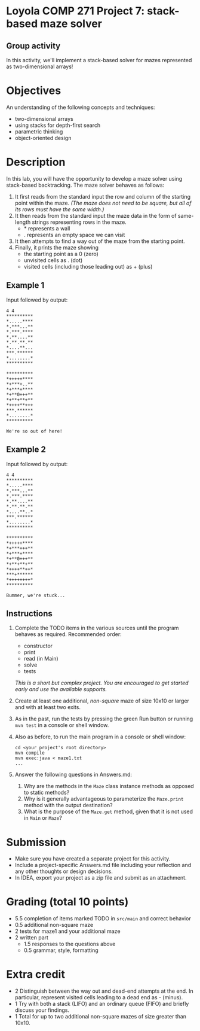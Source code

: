 # Loyola COMP 271 Project 7: stack-based maze solver

## Group activity

In this activity, we'll implement a stack-based solver for mazes represented as two-dimensional arrays!

# Objectives

An understanding of the following concepts and techniques:

- two-dimensional arrays
- using stacks for depth-first search
- parametric thinking
- object-oriented design

# Description

In this lab, you will have the opportunity to develop a maze solver using stack-based backtracking.
The maze solver behaves as follows:

1. It first reads from the standard input the row and column of the starting point within the maze.
   *(The maze does not need to be square, but all of its rows must have the same width.)*  
1. It then reads from the standard input the maze data in the form of same-length strings representing rows in the maze.
   - \* represents a wall
   - \. represents an empty space we can visit
1. It then attempts to find a way out of the maze from the starting point.
1. Finally, it prints the maze showing 
   - the starting point as a 0 (zero)
   - unvisited cells as \. (dot)
   - visited cells (including those leading out) as + (plus)
   
## Example 1

Input followed by output: 
```
4 4
**********
*.....****
*.***...**
*.***.****
*.**....**
*.**.**.**
*....**...
***.******
*........*
**********

**********
*+++++****
*+***+..**
*+***+****
*+**0+++**
*+**+**+**
*++++**+++
***.******
*........*
**********

We're so out of here!
```

## Example 2

Input followed by output:
```
4 4
**********
*.....****
*.***...**
*.***.****
*.**....**
*.**.**.**
*....**..*
***.******
*........*
**********

**********
*+++++****
*+***+++**
*+***+****
*+**0+++**
*+**+**+**
*++++**++*
***+******
*++++++++*
**********

Bummer, we're stuck...
```

## Instructions

1. Complete the TODO items in the various sources until the program behaves as required. Recommended order:
    - constructor
    - print
    - read (in Main)
    - solve
    - tests

   *This is a short but complex project. You are encouraged to get started early and use the available supports.*   
1. Create at least one additional, *non-square* maze of size 10x10 or larger and with at least two exits.
1. As in the past, run the tests by pressing the green Run button or running `mvn test` in a console or shell window.
1. Also as before, to run the main program in a console or shell window:

       cd <your project's root directory>
       mvn compile
       mvn exec:java < maze1.txt
       ...

1. Answer the following questions in Answers.md:

    1. Why are the methods in the `Maze` class instance methods as opposed to static methods?
    1. Why is it generally advantageous to parameterize the `Maze.print` method with the output destination?
    1. What is the purpose of the `Maze.get` method, given that it is not used in `Main` or `Maze`?

# Submission

-    Make sure you have created a separate project for this activity.
-    Include a project-specific Answers.md file including your reflection and any other thoughts or design decisions.
-    In IDEA, export your project as a zip file and submit as an attachment.

# Grading (total 10 points)

- 5.5 completion of items marked TODO in `src/main` and correct behavior
- 0.5 additional non-square maze
- 2 tests for maze1 and your additional maze
- 2 written part
  - 1.5 responses to the questions above
  - 0.5 grammar, style, formatting

# Extra credit

- 2 Distinguish between the way out and dead-end attempts at the end.
In particular, represent visited cells leading to a dead end as - (minus).
- 1 Try with both a stack (LIFO) and an ordinary queue (FIFO) and briefly discuss your findings. 
- 1 Total for up to two additional non-square mazes of size greater than 10x10.
